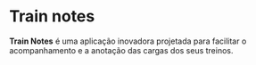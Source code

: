 # Train notes

**Train Notes** é uma aplicação inovadora projetada para facilitar o acompanhamento e a anotação das cargas dos seus treinos.